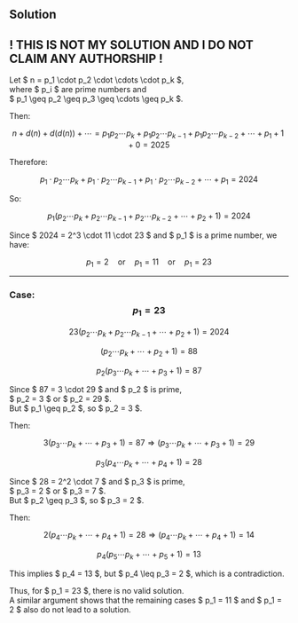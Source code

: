 ## Solution
## ! THIS IS NOT MY SOLUTION AND I DO NOT CLAIM ANY AUTHORSHIP !

Let $ n = p_1 \cdot p_2 \cdot \cdots \cdot p_k $,  
where $ p_i $ are prime numbers and  
$ p_1 \geq p_2 \geq p_3 \geq \cdots \geq p_k $.

Then:

$$
n + d(n) + d(d(n)) + \cdots = p_1 p_2 \cdots p_k + p_1 p_2 \cdots p_{k-1} + p_1 p_2 \cdots p_{k-2} + \cdots + p_1 + 1 + 0 = 2025
$$

Therefore:

$$
p_1 \cdot p_2 \cdots p_k + p_1 \cdot p_2 \cdots p_{k-1} + p_1 \cdot p_2 \cdots p_{k-2} + \cdots + p_1 = 2024
$$

So:

$$
p_1 (p_2 \cdots p_k + p_2 \cdots p_{k-1} + p_2 \cdots p_{k-2} + \cdots + p_2 + 1) = 2024
$$

Since $ 2024 = 2^3 \cdot 11 \cdot 23 $ and $ p_1 $ is a prime number, we have:

$$
p_1 = 2 \quad \text{or} \quad p_1 = 11 \quad \text{or} \quad p_1 = 23
$$

---

### Case: $$ p_1 = 23 $$

$$
23 (p_2 \cdots p_k + p_2 \cdots p_{k-1} + \cdots + p_2 + 1) = 2024
$$

$$
(p_2 \cdots p_k + \cdots + p_2 + 1) = 88
$$

$$
p_2 (p_3 \cdots p_k + \cdots + p_3 + 1) = 87
$$

Since $ 87 = 3 \cdot 29 $ and $ p_2 $ is prime,  
$ p_2 = 3 $ or $ p_2 = 29 $.  
But $ p_1 \geq p_2 $, so $ p_2 = 3 $.

Then:

$$
3 (p_3 \cdots p_k + \cdots + p_3 + 1) = 87 \Rightarrow (p_3 \cdots p_k + \cdots + p_3 + 1) = 29
$$

$$
p_3 (p_4 \cdots p_k + \cdots + p_4 + 1) = 28
$$

Since $ 28 = 2^2 \cdot 7 $ and $ p_3 $ is prime,  
$ p_3 = 2 $ or $ p_3 = 7 $.  
But $ p_2 \geq p_3 $, so $ p_3 = 2 $.

Then:

$$
2 (p_4 \cdots p_k + \cdots + p_4 + 1) = 28 \Rightarrow (p_4 \cdots p_k + \cdots + p_4 + 1) = 14
$$

$$
p_4 (p_5 \cdots p_k + \cdots + p_5 + 1) = 13
$$

This implies $ p_4 = 13 $, but $ p_4 \leq p_3 = 2 $, which is a contradiction.

Thus, for $ p_1 = 23 $, there is no valid solution.  
A similar argument shows that the remaining cases $ p_1 = 11 $ and $ p_1 = 2 $ also do not lead to a solution.
